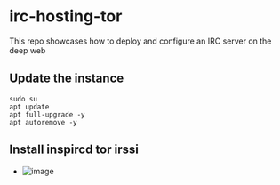 # irc-hosting-tor
This repo showcases how to deploy and configure an IRC server on the deep web

## Update the instance
    sudo su
    apt update
    apt full-upgrade -y
    apt autoremove -y

## Install inspircd tor irssi
  - ![image](https://github.com/user-attachments/assets/3dfe2604-1888-4aec-82f7-81f2420760c7)
